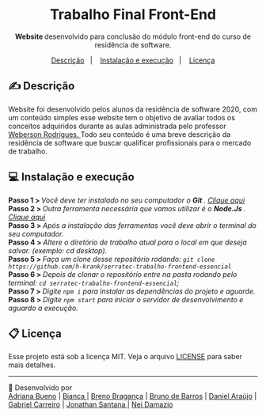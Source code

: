 <h1 align="center"> Trabalho Final Front-End </h1>
<p align="center"> <strong> Website </strong> desenvolvido para conclusão do módulo front-end do curso de residência de software. </p>


<p align="center">
  <a href="#-descrição">Descrição</a>&nbsp;&nbsp;&nbsp;|&nbsp;&nbsp;&nbsp;
  <a href="#-instalação-e-execução">Instalação e execução</a>&nbsp;&nbsp;&nbsp;|&nbsp;&nbsp;&nbsp;
  <a href="#memo-licença">Licença</a>
</p>
 
## ✍ Descrição

 Website foi desenvolvido pelos alunos da residência de software 2020, com um conteúdo simples esse website tem o objetivo de avaliar
 todos os conceitos adquiridos durante as aulas administrada pelo professor <a href="https://github.com/WebersonRodrigues">Weberson Rodrigues. </a> 
 Todo seu conteúdo é uma breve descrição da residência de software que buscar qualificar profissionais para o mercado de trabalho. 

 ## 💻 Instalação e execução
 
<strong> Passo 1 > </strong> <i> Você deve ter instalado no seu computador o <strong> Git  </strong>. <a href="https://git-scm.com/"> Clique aqui </a></i><br>
<strong> Passo 2 > </strong> <i> Outra ferramenta necessária que vamos utilizar é o <strong> Node.Js </strong>. <a href="https://nodejs.org/en/"> Clique aqui </a></i><br>
<strong> Passo 3 > </strong> <i> Após a instalação das ferramentas você deve abrir o terminal do seu computador. </i><br>
<strong> Passo 4 > </strong> <i> Altere o diretório de trabalho atual para o local em que deseja salvar. (exemplo: cd desktop).</i><br>
<strong> Passo 5 > </strong> <i> Faça um clone desse repositório rodando: `git clone https://github.com/h-krank/serratec-trabalho-frontend-essencial`</i><br>
<strong> Passo 6 > </strong> <i> Depois de clonar o repositório entre na pasta rodando pelo terminal: `cd serratec-trabalho-frontend-essencial`; </i><br>
<strong> Passo 7 > </strong> <i> Digite `npm i` para instalar as dependências do projeto e aguarde. </i><br>
<strong> Passo 8 > </strong> <i> Digite `npm start` para iniciar o servidor de desenvolvimento e aguardo a execução.</i><br>

## 📋 Licença

Esse projeto está sob a licença MIT. Veja o arquivo [LICENSE](LICENSE.md) para saber mais detalhes.

---
🧰 Desenvolvido por <br> <a href="https://github.com/AdrianaBD">Adriana Bueno</a> |
<a href="https://github.com/Bibiper"> Bianca </a> |
<a href="https://github.com/h-krank">Breno Bragança</a> |
<a href="https://github.com/brunoBarGon"> Bruno de Barros</a> |
<a href="https://github.com/DanielNNF">Daniel Araújo</a> |
<a href="https://github.com/GabrielCarreiro">Gabriel Carreiro</a> |
<a href="https://github.com/nogueira-jonathan"> Jonathan Santana </a> |
<a href="https://github.com/Neidamazio"> Nei Damazio</a> 
